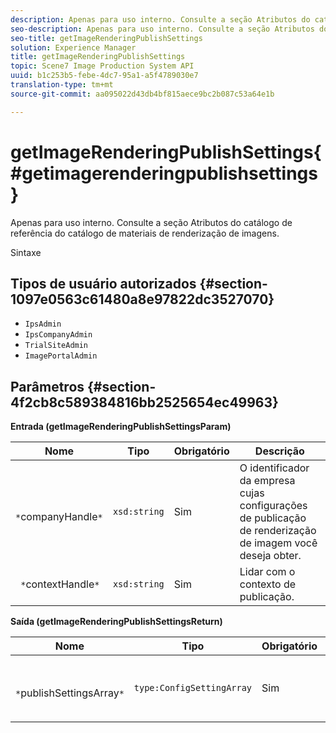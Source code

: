 ```yaml
---
description: Apenas para uso interno. Consulte a seção Atributos do catálogo de referência do catálogo de materiais de renderização de imagens.
seo-description: Apenas para uso interno. Consulte a seção Atributos do catálogo de referência do catálogo de materiais de renderização de imagens.
seo-title: getImageRenderingPublishSettings
solution: Experience Manager
title: getImageRenderingPublishSettings
topic: Scene7 Image Production System API
uuid: b1c253b5-febe-4dc7-95a1-a5f4789030e7
translation-type: tm+mt
source-git-commit: aa095022d43db4bf815aece9bc2b087c53a64e1b

---
```



# getImageRenderingPublishSettings{#getimagerenderingpublishsettings}

Apenas para uso interno. Consulte a seção Atributos do catálogo de referência do catálogo de materiais de renderização de imagens.

Sintaxe

## Tipos de usuário autorizados {#section-1097e0563c61480a8e97822dc3527070}

* `IpsAdmin`
* `IpsCompanyAdmin`
* `TrialSiteAdmin`
* `ImagePortalAdmin`

## Parâmetros {#section-4f2cb8c589384816bb2525654ec49963}

**Entrada (getImageRenderingPublishSettingsParam)**

| Nome | Tipo | Obrigatório | Descrição |
|---|---|---|---|
| ` *`companyHandle`*` | `xsd:string` | Sim | O identificador da empresa cujas configurações de publicação de renderização de imagem você deseja obter. |
| ` *`contextHandle`*` | `xsd:string` | Sim | Lidar com o contexto de publicação. |

**Saída (getImageRenderingPublishSettingsReturn)**

| Nome | Tipo | Obrigatório | Descrição |
|---|---|---|---|
| ` *`publishSettingsArray`*` | `type:ConfigSettingArray` | Sim | Configurações de publicação de renderização de imagem. |

